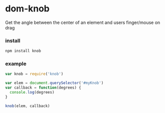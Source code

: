 # dom-knob
Get the angle between the center of an element and users finger/mouse on drag

### install
```sh
npm install knob
```

### example
```js
var knob = require('knob')

var elem = document.querySelector('#myKnob')
var callback = function(degrees) {
  console.log(degrees)
}

knob(elem, callback)
```
